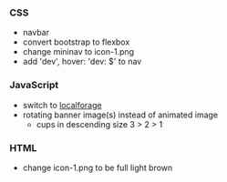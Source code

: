 ### CSS
* navbar
* convert bootstrap to flexbox
* change mininav to icon-1.png
* add 'dev', hover: 'dev: $' to nav

### JavaScript
* switch to [localforage](https://localforage.github.io/localForage/)
* rotating banner image(s) instead of animated image
  * cups in descending size 3 > 2 > 1

### HTML
* change icon-1.png to be full light brown